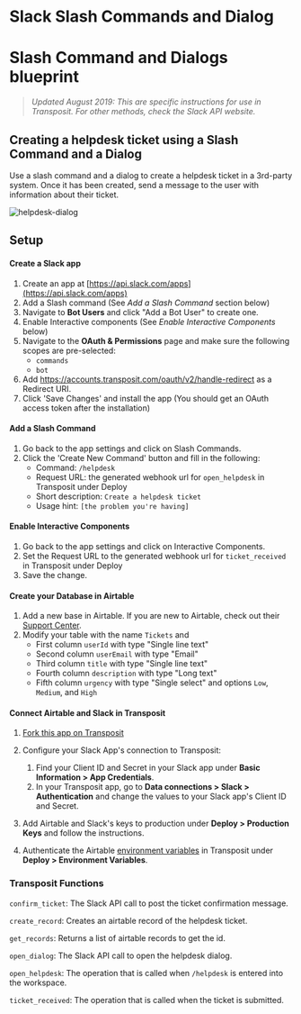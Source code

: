 # Slack Slash Commands and Dialog
# Slash Command and Dialogs blueprint

> _Updated August 2019: This are specific instructions for use in Transposit. For other methods, check the Slack API website._

## Creating a helpdesk ticket using a Slash Command and a Dialog

Use a slash command and a dialog to create a helpdesk ticket in a 3rd-party system. Once it has been created, send a message to the user with information about their ticket.

![helpdesk-dialog](https://user-images.githubusercontent.com/700173/30929774-5fe9f0e2-a374-11e7-958e-0d8c362f89a3.gif)

## Setup

#### Create a Slack app

1. Create an app at [https://api.slack.com/apps](https://api.slack.com/apps)
2. Add a Slash command (See _Add a Slash Command_ section below)
3. Navigate to **Bot Users** and click "Add a Bot User" to create one.
4. Enable Interactive components (See _Enable Interactive Components_ below)
5. Navigate to the **OAuth & Permissions** page and make sure the following scopes are pre-selected:
   - `commands`
   - `bot`
6. Add https://accounts.transposit.com/oauth/v2/handle-redirect as a Redirect URI.
7. Click 'Save Changes' and install the app (You should get an OAuth access token after the installation)

#### Add a Slash Command

1. Go back to the app settings and click on Slash Commands.
1. Click the 'Create New Command' button and fill in the following:
   - Command: `/helpdesk`
   - Request URL: the generated webhook url for `open_helpdesk` in Transposit under Deploy
   - Short description: `Create a helpdesk ticket`
   - Usage hint: `[the problem you're having]`

#### Enable Interactive Components

1. Go back to the app settings and click on Interactive Components.
2. Set the Request URL to the generated webhook url for `ticket_received` in Transposit under Deploy
3. Save the change.

#### Create your Database in Airtable

1. Add a new base in Airtable. If you are new to Airtable, check out their [Support Center](https://support.airtable.com/hc/en-us).
2. Modify your table with the name `Tickets` and
   - First column `userId` with type "Single line text"
   - Second column `userEmail` with type "Email"
   - Third column `title` with type "Single line text"
   - Fourth column `description` with type "Long text"
   - Fifth column `urgency` with type "Single select" and options `Low`, `Medium`, and `High`

#### Connect Airtable and Slack in Transposit

1. [Fork this app on Transposit](https://console.transposit.com/t/transposit-sample/slack_slash_command_dialog?fork=true)
2. Configure your Slack App's connection to Transposit:

   1. Find your Client ID and Secret in your Slack app under **Basic Information > App Credentials**.
   2. In your Transposit app, go to **Data connections > Slack > Authentication** and change the values to your Slack app's Client ID and Secret.

3. Add Airtable and Slack's keys to production under **Deploy > Production Keys** and follow the instructions.
4. Authenticate the Airtable [environment variables](https://www.transposit.com/docs/building/environment-variables/) in Transposit under **Deploy > Environment Variables**.

### Transposit Functions

`confirm_ticket`: The Slack API call to post the ticket confirmation message.

`create_record`: Creates an airtable record of the helpdesk ticket.

`get_records`: Returns a list of airtable records to get the id.

`open_dialog`: The Slack API call to open the helpdesk dialog.

`open_helpdesk`: The operation that is called when `/helpdesk` is entered into the workspace.

`ticket_received`: The operation that is called when the ticket is submitted.
